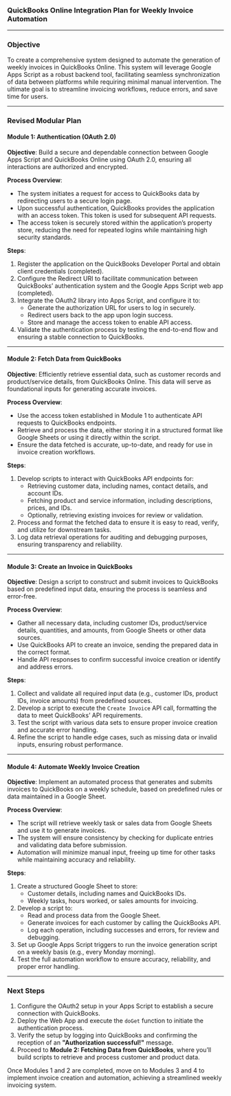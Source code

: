 ### **QuickBooks Online Integration Plan for Weekly Invoice Automation**

---

### **Objective**

To create a comprehensive system designed to automate the generation of weekly invoices in QuickBooks Online. This system will leverage Google Apps Script as a robust backend tool, facilitating seamless synchronization of data between platforms while requiring minimal manual intervention. The ultimate goal is to streamline invoicing workflows, reduce errors, and save time for users.

---

### **Revised Modular Plan**

#### **Module 1: Authentication (OAuth 2.0)**

**Objective**: Build a secure and dependable connection between Google Apps Script and QuickBooks Online using OAuth 2.0, ensuring all interactions are authorized and encrypted.

**Process Overview**:

- The system initiates a request for access to QuickBooks data by redirecting users to a secure login page.
- Upon successful authentication, QuickBooks provides the application with an access token. This token is used for subsequent API requests.
- The access token is securely stored within the application’s property store, reducing the need for repeated logins while maintaining high security standards.

**Steps**:

1. Register the application on the QuickBooks Developer Portal and obtain client credentials (completed).
2. Configure the Redirect URI to facilitate communication between QuickBooks’ authentication system and the Google Apps Script web app (completed).
3. Integrate the OAuth2 library into Apps Script, and configure it to:
   - Generate the authorization URL for users to log in securely.
   - Redirect users back to the app upon login success.
   - Store and manage the access token to enable API access.
4. Validate the authentication process by testing the end-to-end flow and ensuring a stable connection to QuickBooks.

---

#### **Module 2: Fetch Data from QuickBooks**

**Objective**: Efficiently retrieve essential data, such as customer records and product/service details, from QuickBooks Online. This data will serve as foundational inputs for generating accurate invoices.

**Process Overview**:

- Use the access token established in Module 1 to authenticate API requests to QuickBooks endpoints.
- Retrieve and process the data, either storing it in a structured format like Google Sheets or using it directly within the script.
- Ensure the data fetched is accurate, up-to-date, and ready for use in invoice creation workflows.

**Steps**:

1. Develop scripts to interact with QuickBooks API endpoints for:
   - Retrieving customer data, including names, contact details, and account IDs.
   - Fetching product and service information, including descriptions, prices, and IDs.
   - Optionally, retrieving existing invoices for review or validation.
2. Process and format the fetched data to ensure it is easy to read, verify, and utilize for downstream tasks.
3. Log data retrieval operations for auditing and debugging purposes, ensuring transparency and reliability.

---

#### **Module 3: Create an Invoice in QuickBooks**

**Objective**: Design a script to construct and submit invoices to QuickBooks based on predefined input data, ensuring the process is seamless and error-free.

**Process Overview**:

- Gather all necessary data, including customer IDs, product/service details, quantities, and amounts, from Google Sheets or other data sources.
- Use QuickBooks API to create an invoice, sending the prepared data in the correct format.
- Handle API responses to confirm successful invoice creation or identify and address errors.

**Steps**:

1. Collect and validate all required input data (e.g., customer IDs, product IDs, invoice amounts) from predefined sources.
2. Develop a script to execute the `Create Invoice` API call, formatting the data to meet QuickBooks’ API requirements.
3. Test the script with various data sets to ensure proper invoice creation and accurate error handling.
4. Refine the script to handle edge cases, such as missing data or invalid inputs, ensuring robust performance.

---

#### **Module 4: Automate Weekly Invoice Creation**

**Objective**: Implement an automated process that generates and submits invoices to QuickBooks on a weekly schedule, based on predefined rules or data maintained in a Google Sheet.

**Process Overview**:

- The script will retrieve weekly task or sales data from Google Sheets and use it to generate invoices.
- The system will ensure consistency by checking for duplicate entries and validating data before submission.
- Automation will minimize manual input, freeing up time for other tasks while maintaining accuracy and reliability.

**Steps**:

1. Create a structured Google Sheet to store:
   - Customer details, including names and QuickBooks IDs.
   - Weekly tasks, hours worked, or sales amounts for invoicing.
2. Develop a script to:
   - Read and process data from the Google Sheet.
   - Generate invoices for each customer by calling the QuickBooks API.
   - Log each operation, including successes and errors, for review and debugging.
3. Set up Google Apps Script triggers to run the invoice generation script on a weekly basis (e.g., every Monday morning).
4. Test the full automation workflow to ensure accuracy, reliability, and proper error handling.

---

### **Next Steps**

1. Configure the OAuth2 setup in your Apps Script to establish a secure connection with QuickBooks.
2. Deploy the Web App and execute the `doGet` function to initiate the authentication process.
3. Verify the setup by logging into QuickBooks and confirming the reception of an **"Authorization successful!"** message.
4. Proceed to **Module 2: Fetching Data from QuickBooks**, where you’ll build scripts to retrieve and process customer and product data.

Once Modules 1 and 2 are completed, move on to Modules 3 and 4 to implement invoice creation and automation, achieving a streamlined weekly invoicing system.

